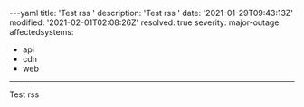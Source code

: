 ---yaml
title: 'Test rss '
description: 'Test rss '
date: '2021-01-29T09:43:13Z'
modified: '2021-02-01T02:08:26Z'
resolved: true
severity: major-outage
affectedsystems:
  - api
  - cdn
  - web
---
Test rss 

